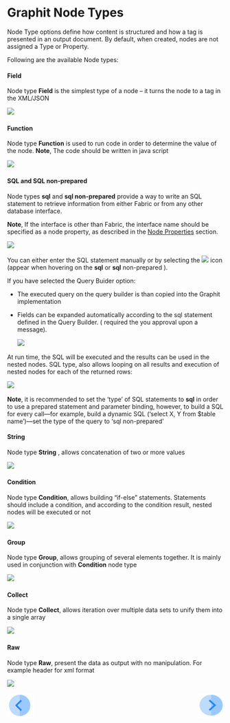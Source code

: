 # Graphit Node Types

Node Type options define how content is structured and how a tag is presented in an output document. By default, when created, nodes are not assigned a Type or Property.

Following are the available Node types:

#### Field

Node type **Field** is the simplest type of a node – it turns the node to a tag in the XML/JSON

![](/articles/15_web_services/Graphit/images/08_node_type_field.png)

#### Function

Node type **Function** is used to run code in order to determine the value of the node. **Note**, The code should be written in java script

![](/articles/15_web_services/Graphit/images/09_node_type_function.png)

#### SQL and SQL non-prepared

Node types **sql** and **sql non-prepared** provide a way to write an SQL statement to retrieve information from either Fabric or from any other database interface. 

**Note**, If the interface is other than Fabric, the interface name should be specified as a node property, as described in the [Node Properties](/articles/15_web_services/Graphit/04_graphit_node_properties.md) section. 

![](/articles/15_web_services/Graphit/images/12_node_type_sql.png)

You can either enter the SQL statement manually or by selecting the ![](/articles/15_web_services/Graphit/images/10_DB.png)  icon (appear when hovering on the **sql** or  **sql** non-prepared ). 

If you have selected the Query Buider option:

- The executed query on the query builder is than copied into the Graphit implementation 

- Fields can be expanded automatically according to the sql statement defined in the Query Builder. ( required the you approval upon a message). 

  ![](/articles/15_web_services/Graphit/images/11_create_fields.png)

At run time, the SQL will be executed and the results can be used in the nested nodes. SQL type, also allows looping on all results and execution of nested nodes for each of the returned rows:

![](/articles/15_web_services/Graphit/images/13_node_type_sql2.png)

**Note**, it is recommended to set the ‘type’ of SQL statements to **sql** in order to use a prepared statement and parameter binding, however, to build a SQL for every call—for example, build a dynamic SQL (‘select X, Y from $table name’)—set the type of the query to ‘sql non-prepared’

#### String

Node type **String** , allows concatenation of two or more values

![](/articles/15_web_services/Graphit/images/14_node_type_string.png)

#### Condition

Node type **Condition**, allows building “if-else”  statements. Statements should include a condition, and according to the condition result, nested nodes will be executed or not

![](/articles/15_web_services/Graphit/images/15_node_type_condition.png)

#### Group

Node type **Group**, allows grouping of several elements together. It is mainly used in conjunction with **Condition** node type

![](/articles/15_web_services/Graphit/images/16_node_type_group.png)

#### Collect

Node type **Collect**, allows iteration over multiple data sets to unify them into a single array

![](/articles/15_web_services/Graphit/images/17_node_type_collect.png)

#### Raw

Node type **Raw**, present the data as output with no manipulation. For example header for xml format

![](/articles/15_web_services/Graphit/images/18_node_type_raw.png)

[![Previous](/articles/images/Previous.png)](/articles/15_web_services/Graphit/02_create_and_edit_a_graphit_file.md)[<img align="right" width="60" height="54" src="/articles/images/Next.png">](/articles/15_web_services/Graphit/04_graphit_node_properties.md)


